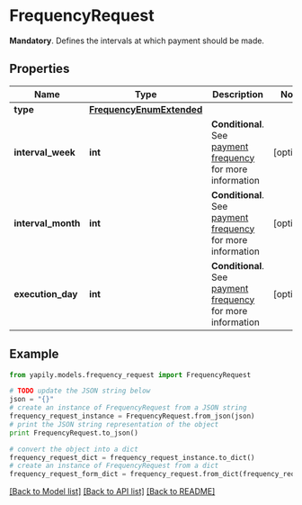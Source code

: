 # FrequencyRequest

__Mandatory__. Defines the intervals at which payment should be made.

## Properties

Name | Type | Description | Notes
------------ | ------------- | ------------- | -------------
**type** | [**FrequencyEnumExtended**](FrequencyEnumExtended.md) |  | 
**interval_week** | **int** | __Conditional__. See [payment frequency](/guides/payments/payment-execution/periodic-payments/#payment-frequency) for more information | [optional] 
**interval_month** | **int** | __Conditional__. See [payment frequency](/guides/payments/payment-execution/periodic-payments/#payment-frequency) for more information | [optional] 
**execution_day** | **int** | __Conditional__. See [payment frequency](/guides/payments/payment-execution/periodic-payments/#payment-frequency) for more information | [optional] 

## Example

```python
from yapily.models.frequency_request import FrequencyRequest

# TODO update the JSON string below
json = "{}"
# create an instance of FrequencyRequest from a JSON string
frequency_request_instance = FrequencyRequest.from_json(json)
# print the JSON string representation of the object
print FrequencyRequest.to_json()

# convert the object into a dict
frequency_request_dict = frequency_request_instance.to_dict()
# create an instance of FrequencyRequest from a dict
frequency_request_form_dict = frequency_request.from_dict(frequency_request_dict)
```
[[Back to Model list]](../README.md#documentation-for-models) [[Back to API list]](../README.md#documentation-for-api-endpoints) [[Back to README]](../README.md)


